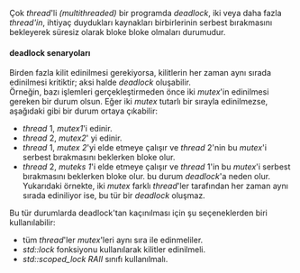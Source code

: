 Çok _thread_'li _(multithreaded)_ bir programda _deadlock_, iki veya daha fazla _thread'in_, ihtiyaç duydukları kaynakları birbirlerinin serbest bırakmasını bekleyerek süresiz olarak bloke bloke olmaları durumudur.

#### deadlock senaryoları

Birden fazla kilit edinilmesi gerekiyorsa, kilitlerin her zaman aynı sırada edinilmesi kritiktir; aksi halde _deadlock_ oluşabilir.<br>
Örneğin, bazı işlemleri gerçekleştirmeden önce iki _mutex_'in edinilmesi gereken bir durum olsun.
 Eğer iki _mutex_ tutarlı bir sırayla edinilmezse, aşağıdaki gibi bir durum ortaya çıkabilir:

- _thread_ 1, _mutex1_'i edinir.
- _thread_ 2, _mutex2_' yi edinir.
- _thread_ 1, _mutex 2_'yi elde etmeye çalışır ve _thread_ 2'nin bu _mutex_'i serbest bırakmasını beklerken bloke olur.
- _thread_ 2, _muteks 1_'i elde etmeye çalışır ve _thread_ 1'in bu _mutex_'i serbest bırakmasını beklerken bloke olur.
bu durum _deadlock_'a neden olur. <br>
Yukarıdaki örnekte, iki _mutex_ farklı _thread_'ler tarafından her zaman aynı sırada ediniliyor ise, bu tür bir _deadlock_ oluşmaz.

Bu tür durumlarda deadlock'tan kaçınılması için şu seçeneklerden biri kullanılabilir:
+ tüm _thread_'ler _mutex_'leri aynı sıra ile edinmeliler.
+ _std::lock_ fonksiyonu kullanılarak kilitler edinilmeli.
+ _std::scoped_lock_ _RAII_ sınıfı kullanılmalı.
